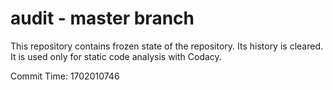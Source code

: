 # audit - master branch

This repository contains frozen state of the repository.
Its history is cleared. It is used only for static code
analysis with Codacy.

Commit Time: 1702010746